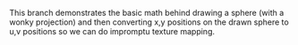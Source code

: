 This branch demonstrates the basic math behind drawing a sphere (with a wonky projection) and then converting x,y positions on the drawn sphere to u,v positions so we can do impromptu texture mapping.
